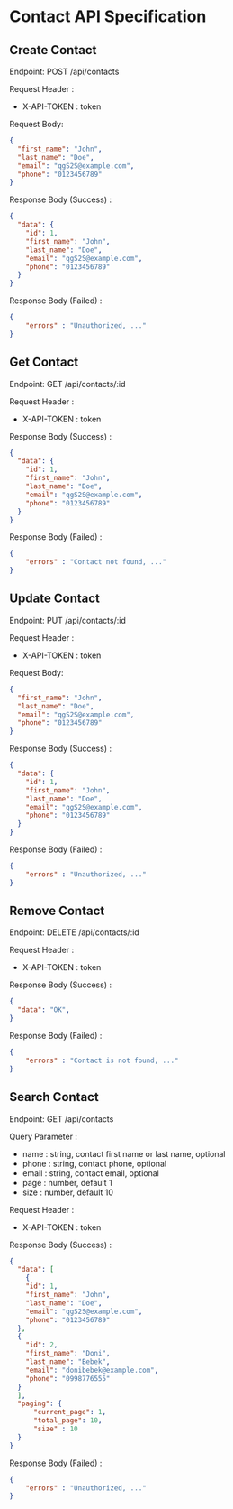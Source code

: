 # Contact API Specification

## Create Contact

Endpoint: POST /api/contacts

Request Header :
- X-API-TOKEN : token

Request Body:

```json
{
  "first_name": "John",
  "last_name": "Doe",
  "email": "qgS2S@example.com",
  "phone": "0123456789"
}
```

Response Body (Success) :

```json
{
  "data": {
    "id": 1,
    "first_name": "John",
    "last_name": "Doe",
    "email": "qgS2S@example.com",
    "phone": "0123456789"
  }
}
```

Response Body (Failed) :

```json
{
    "errors" : "Unauthorized, ..."
}
```

## Get Contact

Endpoint: GET /api/contacts/:id

Request Header :
- X-API-TOKEN : token


Response Body (Success) :

```json
{
  "data": {
    "id": 1,
    "first_name": "John",
    "last_name": "Doe",
    "email": "qgS2S@example.com",
    "phone": "0123456789"
  }
}
```

Response Body (Failed) :

```json
{
    "errors" : "Contact not found, ..."
}
```

## Update Contact

Endpoint: PUT /api/contacts/:id

Request Header :
- X-API-TOKEN : token

Request Body:

```json
{
  "first_name": "John",
  "last_name": "Doe",
  "email": "qgS2S@example.com",
  "phone": "0123456789"
}
```

Response Body (Success) :

```json
{
  "data": {
    "id": 1,
    "first_name": "John",
    "last_name": "Doe",
    "email": "qgS2S@example.com",
    "phone": "0123456789"
  }
}
```

Response Body (Failed) :

```json
{
    "errors" : "Unauthorized, ..."
}
```

## Remove Contact
Endpoint: DELETE /api/contacts/:id

Request Header :
- X-API-TOKEN : token


Response Body (Success) :

```json
{
  "data": "OK",
}
```

Response Body (Failed) :

```json
{
    "errors" : "Contact is not found, ..."
}
```

## Search Contact

Endpoint: GET /api/contacts

Query Parameter : 
- name : string, contact first name or last name, optional
- phone : string, contact phone, optional
- email : string, contact email, optional  
- page : number, default 1
- size : number, default 10  

Request Header :
- X-API-TOKEN : token


Response Body (Success) :

```json
{
  "data": [
    {
    "id": 1,
    "first_name": "John",
    "last_name": "Doe",
    "email": "qgS2S@example.com",
    "phone": "0123456789"
  },
  {
    "id": 2,
    "first_name": "Doni",
    "last_name": "Bebek",
    "email": "donibebek@example.com",
    "phone": "0998776555"
  }
  ],
  "paging": {
      "current_page": 1,
      "total_page": 10,
      "size" : 10
  }
}
```

Response Body (Failed) :

```json
{
    "errors" : "Unauthorized, ..."
}
```